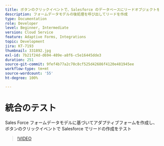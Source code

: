 ```yaml
---
title: ボタンのクリックイベントで、Salesforce のデータベースにリードオブジェクトを作成
description: フォームデータモデルの後処理を呼び出してリードを作成
type: Documentation
role: Developer
level: Beginner, Intermediate
version: Cloud Service
feature: Adaptive Forms, Integrations
topic: Development
jira: KT-7193
thumbnail: 331892.jpg
exl-id: 7b21f24d-d694-489e-a8f6-c5e16445dde3
duration: 251
source-git-commit: 9fef4b77a2c70c8cf525d42686f4120e481945ee
workflow-type: tm+mt
source-wordcount: '55'
ht-degree: 100%

---
```


# 統合のテスト

Sales Force フォームデータモデルに基づいてアダプティブフォームを作成し、ボタンのクリックイベントで Salesforce でリードの作成をテスト

>[!VIDEO](https://video.tv.adobe.com/v/331892?quality=12&learn=on)
